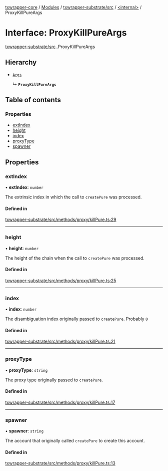 [txwrapper-core](../README.md) / [Modules](../modules.md) / [txwrapper-substrate/src](../modules/txwrapper_substrate_src.md) / [<internal\>](../modules/txwrapper_substrate_src._internal_.md) / ProxyKillPureArgs

# Interface: ProxyKillPureArgs

[txwrapper-substrate/src](../modules/txwrapper_substrate_src.md).[<internal>](../modules/txwrapper_substrate_src._internal_.md).ProxyKillPureArgs

## Hierarchy

- [`Args`](../modules/txwrapper_core_src.md#args)

  ↳ **`ProxyKillPureArgs`**

## Table of contents

### Properties

- [extIndex](txwrapper_substrate_src._internal_.ProxyKillPureArgs.md#extindex)
- [height](txwrapper_substrate_src._internal_.ProxyKillPureArgs.md#height)
- [index](txwrapper_substrate_src._internal_.ProxyKillPureArgs.md#index)
- [proxyType](txwrapper_substrate_src._internal_.ProxyKillPureArgs.md#proxytype)
- [spawner](txwrapper_substrate_src._internal_.ProxyKillPureArgs.md#spawner)

## Properties

### extIndex

• **extIndex**: `number`

The extrinsic index in which the call to `createPure` was processed.

#### Defined in

[txwrapper-substrate/src/methods/proxy/killPure.ts:29](https://github.com/paritytech/txwrapper-core/blob/bb9e677/packages/txwrapper-substrate/src/methods/proxy/killPure.ts#L29)

___

### height

• **height**: `number`

The height of the chain when the call to `createPure` was processed.

#### Defined in

[txwrapper-substrate/src/methods/proxy/killPure.ts:25](https://github.com/paritytech/txwrapper-core/blob/bb9e677/packages/txwrapper-substrate/src/methods/proxy/killPure.ts#L25)

___

### index

• **index**: `number`

The disambiguation index originally passed to `createPure`. Probably `0`

#### Defined in

[txwrapper-substrate/src/methods/proxy/killPure.ts:21](https://github.com/paritytech/txwrapper-core/blob/bb9e677/packages/txwrapper-substrate/src/methods/proxy/killPure.ts#L21)

___

### proxyType

• **proxyType**: `string`

The proxy type originally passed to `createPure`.

#### Defined in

[txwrapper-substrate/src/methods/proxy/killPure.ts:17](https://github.com/paritytech/txwrapper-core/blob/bb9e677/packages/txwrapper-substrate/src/methods/proxy/killPure.ts#L17)

___

### spawner

• **spawner**: `string`

The account that originally called `createPure` to create this account.

#### Defined in

[txwrapper-substrate/src/methods/proxy/killPure.ts:13](https://github.com/paritytech/txwrapper-core/blob/bb9e677/packages/txwrapper-substrate/src/methods/proxy/killPure.ts#L13)
